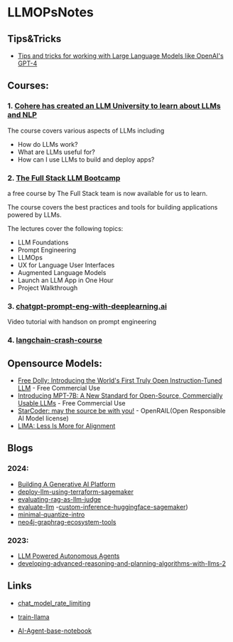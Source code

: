 # LLMOPsNotes

## Tips&Tricks
- [Tips and tricks for working with Large Language Models like OpenAI's GPT-4](https://github.com/brexhq/prompt-engineering)

## Courses:
### 1. [Cohere has created an LLM University to learn about LLMs and NLP](https://lnkd.in/gc5uTgNM)

The course covers various aspects of LLMs including
- How do LLMs work?
- What are LLMs useful for?
- How can I use LLMs to build and deploy apps?

### 2. [The Full Stack LLM Bootcamp](https://lnkd.in/gg_vi4AR)

a free course by The Full Stack team is now available for us to learn.

The course covers the best practices and tools for building applications powered by LLMs.

The lectures cover the following topics:
- LLM Foundations
- Prompt Engineering
- LLMOps
- UX for Language User Interfaces
- Augmented Language Models
- Launch an LLM App in One Hour
- Project Walkthrough

### 3. [chatgpt-prompt-eng-with-deeplearning.ai](https://learn.deeplearning.ai/chatgpt-prompt-eng)
Video tutorial with handson on prompt engineering



### 4. [langchain-crash-course](https://github.com/bhancockio/langchain-crash-course)


## Opensource Models:

* [Free Dolly: Introducing the World's First Truly Open Instruction-Tuned LLM](https://www.databricks.com/blog/2023/04/12/dolly-first-open-commercially-viable-instruction-tuned-llm) - Free Commercial Use
* [Introducing MPT-7B: A New Standard for Open-Source, Commercially Usable LLMs](https://www.mosaicml.com/blog/mpt-7b) - Free Commercial Use
* [StarCoder: may the source be with you!](https://arxiv.org/abs/2305.06161) - OpenRAIL(Open Responsible AI Model license)
* [LIMA: Less Is More for Alignment](https://arxiv.org/abs/2305.11206)


## Blogs

### 2024:

- [Building A Generative AI Platform](https://huyenchip.com/2024/07/25/genai-platform.html)
- [deploy-llm-using-terraform-sagemaker](https://www.philschmid.de/terraform-llm-sagemaker)
- [evaluating-rag-as-llm-judge](https://www.philschmid.de/llm-evaluation)
- [evaluate-llm](https://hamel.dev/blog/posts/evals/#eval-systems-unlock-superpowers-for-free)
-[custom-inference-huggingface-sagemaker](https://www.philschmid.de/custom-inference-huggingface-sagemaker))
- [minimal-quantize-intro](https://osanseviero.github.io/hackerllama/blog/posts/minimal-quantize-intro/)
- [neo4j-graphrag-ecosystem-tools](https://neo4j.com/developer-blog/graphrag-ecosystem-tools/)


### 2023:
* [LLM Powered Autonomous Agents](https://lilianweng.github.io/posts/2023-06-23-agent/)
* [developing-advanced-reasoning-and-planning-algorithms-with-llms-2](https://www.normalcomputing.com/blog-posts/developing-advanced-reasoning-and-planning-algorithms-with-llms-2)

## Links
- [chat_model_rate_limiting](https://python.langchain.com/v0.2/docs/how_to/chat_model_rate_limiting/)

- [train-llama](https://huggingface.co/blog/nroggendorff/train-with-llama-architecture)
- [AI-Agent-base-notebook](https://github.com/SudalaiRajkumar/Talks_Webinars/tree/master/Codes/DHS_2024)